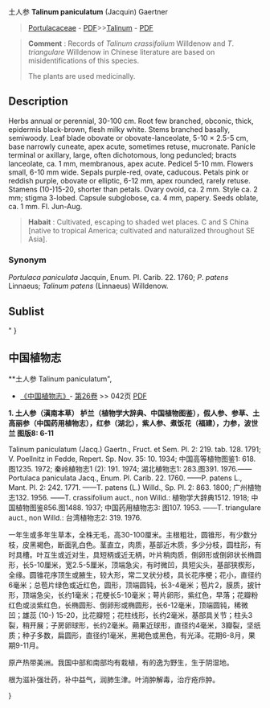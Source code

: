 土人参 **Talinum paniculatum** (Jacquin) Gaertner

> [Portulacaceae](http://www.iplant.cn/info/Portulacaceae?t=foc) - [PDF](http://www.iplant.cn/foc/pdf/Portulacaceae.pdf)>>[Talinum](http://www.iplant.cn/info/Talinum?t=foc) - [PDF](http://www.iplant.cn/foc/pdf/Talinum.pdf)

> **Comment** : 
> Records of *Talinum* *crassifolium* Willdenow and *T*. *triangulare* Willdenow in Chinese literature are based on misidentifications of this species.
>
> The plants are used medicinally.

## Description

Herbs annual or perennial, 30-100 cm. Root few branched, obconic, thick, epidermis black-brown, flesh milky white. Stems branched basally, semiwoody. Leaf blade obovate or obovate-lanceolate, 5-10 × 2.5-5 cm, base narrowly cuneate, apex acute, sometimes retuse, mucronate. Panicle terminal or axillary, large, often dichotomous, long peduncled; bracts lanceolate, ca. 1 mm, membranous, apex acute. Pedicel 5-10 mm. Flowers small, 6-10 mm wide. Sepals purple-red, ovate, caducous. Petals pink or reddish purple, obovate or elliptic, 6-12 mm, apex rounded, rarely retuse. Stamens (10-)15-20, shorter than petals. Ovary ovoid, ca. 2 mm. Style ca. 2 mm; stigma 3-lobed. Capsule subglobose, ca. 4 mm, papery. Seeds oblate, ca. 1 mm. Fl. Jun-Aug.

> **Habait** : 
> Cultivated, escaping to shaded wet places. C and S China [native to tropical America; cultivated and naturalized throughout SE Asia].

### Synonym
*Portulaca* *paniculata* Jacquin, Enum. Pl. Carib. 22. 1760; *P*. *patens* Linnaeus; *Talinum* *patens* (Linnaeus) Willdenow.

## Sublist
"
}
## 中国植物志

**土人参 Talinum paniculatum",

* [《中国植物志》](http://www.iplant.cn/frps)- [第26卷](http://www.iplant.cn/frps/vol/26) >> 042页 [PDF](http://www.iplant.cn/frps/pdf/26/042.pdf)

**1. 土人参（滇南本草） 栌兰（植物学大辞典、中国植物图鉴），假人参、参草、土高丽参（中国药用植物志），红参（湖北），紫人参、煮饭花（福建），力参，波世兰 图版8: 6-11**

Talinum paniculatum (Jacq.) Gaertn., Fruct. et Sem. Pl. 2: 219. tab. 128. 1791; V. Poellnitz in Fedde, Repert. Sp. Nov. 35: 10. 1934; 中国高等植物图鉴1: 618.图1235. 1972; 秦岭植物志1 (2): 191. 1974; 湖北植物志1: 283.图391. 1976.——Portulaca paniculata Jacq., Enum. Pl. Carib. 22. 1760. ——P. patens L., Mant. Pl. 2: 242. 1771. ——T. patens (L.) Willd., Sp. Pl. 2: 863. 1800; 广州植物志132. 1956. ——T. crassifolium auct., non Willd.: 植物学大辞典1512. 1918; 中国植物图鉴856.图1488. 1937; 中国药用植物志3: 图107. 1953. ——T. triangulare auct., non Willd.: 台湾植物志2: 319. 1976.

一年生或多年生草本，全株无毛，高30-100厘米。主根粗壮，圆锥形，有少数分枝，皮黑褐色，断面乳白色。茎直立，肉质，基部近木质，多少分枝，圆柱形，有时具槽。叶互生或近对生，具短柄或近无柄，叶片稍肉质，倒卵形或倒卵状长椭圆形，长5-10厘米，宽2.5-5厘米，顶端急尖，有时微凹，具短尖头，基部狭楔形，全缘。圆锥花序顶生或腋生，较大形，常二叉状分枝，具长花序梗；花小，直径约6毫米；总苞片绿色或近红色，圆形，顶端圆钝，长3-4毫米；苞片2，膜质，披针形，顶端急尖，长约1毫米；花梗长5-10毫米；萼片卵形，紫红色，早落；花瓣粉红色或淡紫红色，长椭圆形、倒卵形或椭圆形，长6-12毫米，顶端圆钝，稀微凹；雄蕊 (10-) 15-20，比花瓣短；花柱线形，长约2毫米，基部具关节；柱头3裂，稍开展；子房卵球形，长约2毫米。蒴果近球形，直径约4毫米，3瓣裂，坚纸质；种子多数，扁圆形，直径约1毫米，黑褐色或黑色，有光泽。花期6-8月，果期9-11月。

原产热带美洲。我国中部和南部均有栽植，有的逸为野生，生于阴湿地。

根为滋补强壮药，补中益气，润肺生津。叶消肿解毒，治疔疮疖肿。

}